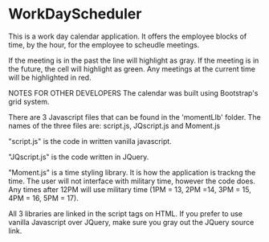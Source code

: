 # WorkDayScheduler

This is a work day calendar application. It offers the employee blocks of time, by the hour, for the employee to scheudle meetings. 

If the meeting is in the past the line will highlight as gray. If the meeting is in the future, the cell will highlight as green. Any meetings at the current time will be highlighted in red. 

NOTES FOR OTHER DEVELOPERS
The calendar was built using Bootstrap's grid system.

There are 3 Javascript files that can be found in the 'momentLIb' folder. The names of the three files are: script.js, JQscript.js and Moment.js

"script.js" is the code in written vanilla javascript. 

"JQscript.js" is the code written in JQuery. 

"Moment.js" is a time styling library. It is how the application is trackng the time. The user will not interface with military time, however the code does. Any times after 12PM will use military time (1PM = 13, 2PM =14, 3PM = 15, 4PM = 16, 5PM = 17).

All 3 libraries are linked in the script tags on HTML. If you prefer to use vanilla Javascript over JQuery, make sure you gray out the JQuery source link.


